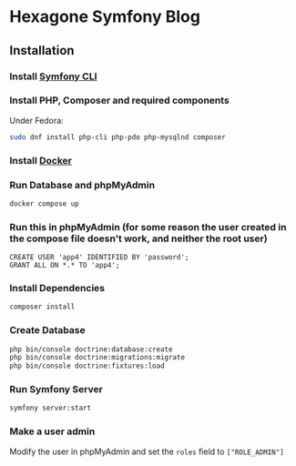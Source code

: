 # Hexagone Symfony Blog

## Installation

### Install [Symfony CLI](https://symfony.com/download)

### Install PHP, Composer and required components

Under Fedora:

```bash
sudo dnf install php-cli php-pdo php-mysqlnd composer
```

### Install [Docker](https://www.docker.com)

### Run Database and phpMyAdmin

```bash
docker compose up
```

### Run this in phpMyAdmin (for some reason the user created in the compose file doesn't work, and neither the root user)

```mysql
CREATE USER 'app4' IDENTIFIED BY 'password';
GRANT ALL ON *.* TO 'app4';
```

### Install Dependencies

```bash
composer install
```

### Create Database

```bash
php bin/console doctrine:database:create
php bin/console doctrine:migrations:migrate
php bin/console doctrine:fixtures:load
```

### Run Symfony Server

```bash
symfony server:start
```

### Make a user admin

Modify the user in phpMyAdmin and set the `roles` field to `["ROLE_ADMIN"]`